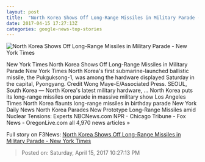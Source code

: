 ```yaml
---
layout: post
title:  "North Korea Shows Off Long-Range Missiles in Military Parade - New York Times"
date: 2017-04-15 17:27:13Z
categories: google-news-top-stories
---
```


![North Korea Shows Off Long-Range Missiles in Military Parade - New York Times](https://static01.nyt.com/images/2017/04/16/world/asia/16nkorea1/16northkorea1-facebookJumbo.jpg)

New York Times North Korea Shows Off Long-Range Missiles in Military Parade New York Times North Korea's first submarine-launched ballistic missile, the Pukguksong-1, was among the hardware displayed Saturday in the capital, Pyongyang. Credit Wong Maye-E/Associated Press. SEOUL, South Korea — North Korea's latest military hardware, ... North Korea puts its long-range missiles on parade in massive military show Los Angeles Times North Korea flaunts long-range missiles in birthday parade New York Daily News North Korea Parades New Prototype Long-Range Missiles amid Nuclear Tensions: Experts NBCNews.com NPR - Chicago Tribune - Fox News - OregonLive.com all 4,970 news articles »


Full story on F3News: [North Korea Shows Off Long-Range Missiles in Military Parade - New York Times](http://www.f3nws.com/n/jmTA3G)

> Posted on: Saturday, April 15, 2017 10:27:13 PM
